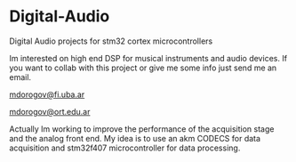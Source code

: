 # Digital-Audio
Digital Audio projects for stm32 cortex microcontrollers

Im interested on high end DSP for musical instruments and audio devices. If you want to collab with this project or give me some info just send me an email.

mdorogov@fi.uba.ar

mdorogov@ort.edu.ar

Actually Im working to improve the performance of the acquisition stage and the analog front end. My idea is to use an akm CODECS for data acquisition and stm32f407 microcontroller for data processing.


 
